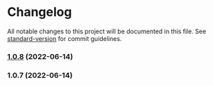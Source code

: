 # Changelog

All notable changes to this project will be documented in this file. See [standard-version](https://github.com/conventional-changelog/standard-version) for commit guidelines.

### [1.0.8](https://github.com/ictorg/ipa-toolkit-frontend/compare/v1.0.7...v1.0.8) (2022-06-14)

### 1.0.7 (2022-06-14)
